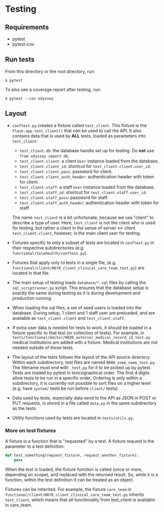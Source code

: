 # Testing

## Requirements

- pytest
- pytest-cov

## Run tests

From this directory or the root directory, run:

```shell
$ pytest
```

To also see a coverage report after testing, run:

```shell
$ pytest --cov odyssey
```

## Layout

- `conftest.py` creates a fixture called `test_client`. This fixture is the `Flask.app.test_client()` that can be used to call the API. It also contains data that is used by **ALL** tests, loaded as parameters into `test_client`:

    - `test_client.db`: the database handle set up for testing. Do **not** use `from odyssey import db`.
    - `test_client.client`: a client `User` instance loaded from the database.
    - `test_client.client_id`: shortcut for `test_client.client.user_id`.
    - `test_client.client_pass`: password for client.
    - `test_client.client_auth_header`: authentication header with token for client.
    - `test_client.staff`: a staff `User` instance loaded from the database.
    - `test_client.staff_id`: shortcut for `test_client.staff.user_id`.
    - `test_client.staff_pass`: password for staff.
    - `test_client.staff_auth_header`: authentication header with token for staff.

	The name `test_client` is a bit unfortunate, because we use "client" to describe a type of user. Here, `test_client` is not the client who is used for testing, but rather a client in the sense of server <-> client. `test_client.client`, however, is the main client user for testing.

- Fixtures specific to only a subset of tests are located in `conftest.py` in their respective subdirectories (e.g. `functional/telehealth/conftest.py`).

- Fixtures that apply only to tests in a single file, (e.g. `functional/client/0070_client_clinical_care_team_test.py`) are located in that file.

- The main setup of testing loads `database/*.sql` files by calling the `sql_scriptrunner.py` script. This ensures that the database setup is exactly the same during testing as it is during development and production running.

- When loading the sql files, a set of seed users is loaded into the database. During setup, 1 client and 1 staff user are preloaded, and are available as `test_client.client` and `test_client.staff`.

- If extra user data is needed for tests to work, it should be loaded in a fixture specific to that test (or collection of tests). For example, in `tests/functional/doctor/0030_external_medical_record_id_test.py` medical institutions are added with a fixture. Medical institutions are not needed outside of these tests.

- The layout of the tests follows the layout of the API source directory. Within each subdirectory, test files are named `0000_some_name_test.py`. The filename must end with `_test.py` for it to be picked up by pytest. Tests are loaded by pytest in lexicographical order. The first 4 digits allow tests to be run in a specific order. Ordering is only within a subdirectory, it is currently not possible to sort files on a higher level (e.g. have `system/` tests be run before `client/` tests).

- Data used by tests, especially data send to the API as JSON in POST or PUT requests, is stored in a file called `data.py` in the same subdirectory as the tests.

- Utility functions used by tests are located in `tests/utils.py`.

### More on test fixtures

A fixture is a function that is "requested" by a test. A fixture request is the parameter to a test definition:

```python
def test_something(request_fixture, request_another_fixture):
    pass
```

When the test is loaded, the fixture function is called (once or more, depending on scope), and replaced with the returned result. So, while it is a function, within the test definition it can be treated as an object.


Fixtures can be inherited. For example, the fixture `care_team` in `functional/client/0070_client_clinical_care_team_test.py` inherits `test_client`, which means that all functionality from test_client is available in care_team.
